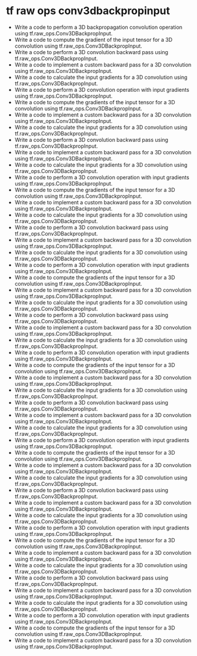 # tf raw ops conv3dbackpropinput

- Write a code to perform a 3D backpropagation convolution operation using tf.raw_ops.Conv3DBackpropInput.
- Write a code to compute the gradient of the input tensor for a 3D convolution using tf.raw_ops.Conv3DBackpropInput.
- Write a code to perform a 3D convolution backward pass using tf.raw_ops.Conv3DBackpropInput.
- Write a code to implement a custom backward pass for a 3D convolution using tf.raw_ops.Conv3DBackpropInput.
- Write a code to calculate the input gradients for a 3D convolution using tf.raw_ops.Conv3DBackpropInput.
- Write a code to perform a 3D convolution operation with input gradients using tf.raw_ops.Conv3DBackpropInput.
- Write a code to compute the gradients of the input tensor for a 3D convolution using tf.raw_ops.Conv3DBackpropInput.
- Write a code to implement a custom backward pass for a 3D convolution using tf.raw_ops.Conv3DBackpropInput.
- Write a code to calculate the input gradients for a 3D convolution using tf.raw_ops.Conv3DBackpropInput.
- Write a code to perform a 3D convolution backward pass using tf.raw_ops.Conv3DBackpropInput.
- Write a code to implement a custom backward pass for a 3D convolution using tf.raw_ops.Conv3DBackpropInput.
- Write a code to calculate the input gradients for a 3D convolution using tf.raw_ops.Conv3DBackpropInput.
- Write a code to perform a 3D convolution operation with input gradients using tf.raw_ops.Conv3DBackpropInput.
- Write a code to compute the gradients of the input tensor for a 3D convolution using tf.raw_ops.Conv3DBackpropInput.
- Write a code to implement a custom backward pass for a 3D convolution using tf.raw_ops.Conv3DBackpropInput.
- Write a code to calculate the input gradients for a 3D convolution using tf.raw_ops.Conv3DBackpropInput.
- Write a code to perform a 3D convolution backward pass using tf.raw_ops.Conv3DBackpropInput.
- Write a code to implement a custom backward pass for a 3D convolution using tf.raw_ops.Conv3DBackpropInput.
- Write a code to calculate the input gradients for a 3D convolution using tf.raw_ops.Conv3DBackpropInput.
- Write a code to perform a 3D convolution operation with input gradients using tf.raw_ops.Conv3DBackpropInput.
- Write a code to compute the gradients of the input tensor for a 3D convolution using tf.raw_ops.Conv3DBackpropInput.
- Write a code to implement a custom backward pass for a 3D convolution using tf.raw_ops.Conv3DBackpropInput.
- Write a code to calculate the input gradients for a 3D convolution using tf.raw_ops.Conv3DBackpropInput.
- Write a code to perform a 3D convolution backward pass using tf.raw_ops.Conv3DBackpropInput.
- Write a code to implement a custom backward pass for a 3D convolution using tf.raw_ops.Conv3DBackpropInput.
- Write a code to calculate the input gradients for a 3D convolution using tf.raw_ops.Conv3DBackpropInput.
- Write a code to perform a 3D convolution operation with input gradients using tf.raw_ops.Conv3DBackpropInput.
- Write a code to compute the gradients of the input tensor for a 3D convolution using tf.raw_ops.Conv3DBackpropInput.
- Write a code to implement a custom backward pass for a 3D convolution using tf.raw_ops.Conv3DBackpropInput.
- Write a code to calculate the input gradients for a 3D convolution using tf.raw_ops.Conv3DBackpropInput.
- Write a code to perform a 3D convolution backward pass using tf.raw_ops.Conv3DBackpropInput.
- Write a code to implement a custom backward pass for a 3D convolution using tf.raw_ops.Conv3DBackpropInput.
- Write a code to calculate the input gradients for a 3D convolution using tf.raw_ops.Conv3DBackpropInput.
- Write a code to perform a 3D convolution operation with input gradients using tf.raw_ops.Conv3DBackpropInput.
- Write a code to compute the gradients of the input tensor for a 3D convolution using tf.raw_ops.Conv3DBackpropInput.
- Write a code to implement a custom backward pass for a 3D convolution using tf.raw_ops.Conv3DBackpropInput.
- Write a code to calculate the input gradients for a 3D convolution using tf.raw_ops.Conv3DBackpropInput.
- Write a code to perform a 3D convolution backward pass using tf.raw_ops.Conv3DBackpropInput.
- Write a code to implement a custom backward pass for a 3D convolution using tf.raw_ops.Conv3DBackpropInput.
- Write a code to calculate the input gradients for a 3D convolution using tf.raw_ops.Conv3DBackpropInput.
- Write a code to perform a 3D convolution operation with input gradients using tf.raw_ops.Conv3DBackpropInput.
- Write a code to compute the gradients of the input tensor for a 3D convolution using tf.raw_ops.Conv3DBackpropInput.
- Write a code to implement a custom backward pass for a 3D convolution using tf.raw_ops.Conv3DBackpropInput.
- Write a code to calculate the input gradients for a 3D convolution using tf.raw_ops.Conv3DBackpropInput.
- Write a code to perform a 3D convolution backward pass using tf.raw_ops.Conv3DBackpropInput.
- Write a code to implement a custom backward pass for a 3D convolution using tf.raw_ops.Conv3DBackpropInput.
- Write a code to calculate the input gradients for a 3D convolution using tf.raw_ops.Conv3DBackpropInput.
- Write a code to perform a 3D convolution operation with input gradients using tf.raw_ops.Conv3DBackpropInput.
- Write a code to compute the gradients of the input tensor for a 3D convolution using tf.raw_ops.Conv3DBackpropInput.
- Write a code to implement a custom backward pass for a 3D convolution using tf.raw_ops.Conv3DBackpropInput.